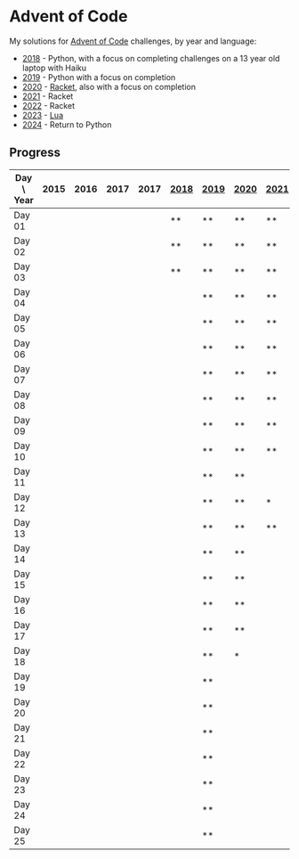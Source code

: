 # Advent of Code

My solutions for [Advent of Code] challenges, by year and language:

- [2018] - Python, with a focus on completing challenges on a 13 year old laptop with Haiku
- [2019] - Python with a focus on completion
- [2020] - [Racket], also with a focus on completion
- [2021] - Racket
- [2022] - Racket
- [2023] - [Lua]
- [2024] - Return to Python

## Progress

| Day \ Year | 2015 | 2016 | 2017 | 2017 | [2018] | [2019] | [2020] | [2021] | [2022] | [2023] | [2024] |
|------------|------|------|------|------|--------|--------|--------|--------|--------|--------|--------|
| Day 01     |      |      |      |      | **     | **     | **     | **     | **     | **     | **     |
| Day 02     |      |      |      |      | **     | **     | **     | **     | **     | **     | **     |
| Day 03     |      |      |      |      | **     | **     | **     | **     | **     | **     | **     |
| Day 04     |      |      |      |      |        | **     | **     | **     | **     | **     | **     |
| Day 05     |      |      |      |      |        | **     | **     | **     | **     | **     | **     |
| Day 06     |      |      |      |      |        | **     | **     | **     | **     | **     |        |
| Day 07     |      |      |      |      |        | **     | **     | **     | **     | **     |        |
| Day 08     |      |      |      |      |        | **     | **     | **     | *      | *      |        |
| Day 09     |      |      |      |      |        | **     | **     | **     |        | **     |        |
| Day 10     |      |      |      |      |        | **     | **     | **     | **     | **     |        |
| Day 11     |      |      |      |      |        | **     | **     |        |        | **     |        |
| Day 12     |      |      |      |      |        | **     | **     | *      |        | *      |        |
| Day 13     |      |      |      |      |        | **     | **     | **     |        | *      |        |
| Day 14     |      |      |      |      |        | **     | **     |        |        | **     |        |
| Day 15     |      |      |      |      |        | **     | **     |        |        | **     |        |
| Day 16     |      |      |      |      |        | **     | **     |        |        |        |        |
| Day 17     |      |      |      |      |        | **     | **     |        |        |        |        |
| Day 18     |      |      |      |      |        | **     | *      |        |        |        |        |
| Day 19     |      |      |      |      |        | **     |        |        |        | *      |        |
| Day 20     |      |      |      |      |        | **     |        |        |        |        |        |
| Day 21     |      |      |      |      |        | **     |        |        |        |        |        |
| Day 22     |      |      |      |      |        | **     |        |        |        |        |        |
| Day 23     |      |      |      |      |        | **     |        |        |        |        |        |
| Day 24     |      |      |      |      |        | **     |        |        |        |        |        |
| Day 25     |      |      |      |      |        | **     |        |        |        |        |        |

[Advent of Code]: https://adventofcode.com/

[2018]: 2018/README.md

[2019]: 2019/README.md

[2020]: 2020/README.md

[Racket]: https://racket-lang.org/

[2021]: 2021/README.md

[2022]: 2022/README.md

[2023]: 2023/README.md

[2024]: 2024/README.md

[Lua]: https://lua.org/
